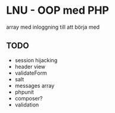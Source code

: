 # LNU - OOP med PHP

array med inloggning till att börja med

## TODO

- session hijacking
- header view
- validateForm
- salt
- messages array
- phpunit
- composer?
- validation
